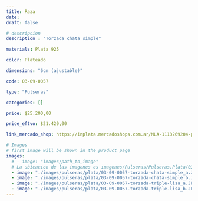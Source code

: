 ```yaml
---
title: Raza
date: 
draft: false

# descripcion
description : "Torzada chata simple"

materials: Plata 925

color: Plateado

dimensions: "6cm (ajustable)"

code: 03-09-0057

type: "Pulseras"

categories: []

price: $25.200,00

price_eftvo: $21.420,00

link_mercado_shop: https://inplata.mercadoshops.com.ar/MLA-1113269204-pulsera-de-plata-semiesclava-trenzada-raza-_JM

# Images
# first image will be shown in the product page
images:
  # - image: "images/path_to_image"
  # La ubicacion de las imagenes es imagenes/Pulseras/Pulseras.Plata/03-09-0057-raza
  - image: "./images/pulseras/plata/03-09-0057-torzada-chata-simple_a.JPG"
  - image: "./images/pulseras/plata/03-09-0057-torzada-chata-simple_b.JPG"
  - image: "./images/pulseras/plata/03-09-0057-torzada-triple-lisa_a.JPG"
  - image: "./images/pulseras/plata/03-09-0057-torzada-triple-lisa_b.JPG"
---
```

